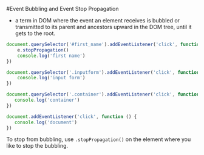 #Event Bubbling and Event Stop Propagation

 - a term in DOM where the event an element receives is bubbled or transmitted to its parent and ancestors upward in the DOM tree, until it gets to the root. 

```js
document.querySelector('#first_name').addEventListener('click', function (e) {
    e.stopPropagation()
    console.log('first name')
})
```

```js
document.querySelector('.inputform').addEventListener('click', function() {
    console.log('input form')
})
 ```

 ```js
 document.querySelector('.container').addEventListener('click', function() {
    console.log('container')
 })
 ```

 ```js
 document.addEventListener('click', function () {
    console.log('document')
 })
 ```

 To stop from bubbling, use `.stopPropagation()` on the element where you like to stop the bubbling. 